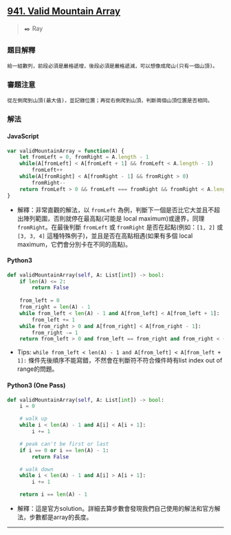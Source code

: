 ## [941. Valid Mountain Array](https://leetcode.com/problems/valid-mountain-array/)
> :black_nib: Ray
### 題目解釋
    給一組數列，前段必須是嚴格遞增，後段必須是嚴格遞減，可以想像成爬山(只有一個山頂)。
### 審題注意
    從左側爬到山頂(最大值)，並記錄位置；再從右側爬到山頂，判斷兩個山頂位置是否相同。
### 解法
#### JavaScript
```javascript
var validMountainArray = function(A) {
    let fromLeft = 0, fromRight = A.length - 1
    while(A[fromLeft] < A[fromLeft + 1] && fromLeft < A.length - 1)
        fromLeft++
    while(A[fromRight] < A[fromRight - 1] && fromRight > 0)
        fromRight--
    return fromLeft > 0 && fromLeft === fromRight && fromRight < A.length - 1
}
```
- 解釋：非常直觀的解法，以 `fromLeft` 為例，判斷下一個是否比它大並且不超出陣列範圍，否則就停在最高點(可能是 local maximum)或邊界，同理 `fromRight`。在最後判斷 `fromLeft` 或 `fromRight` 是否在起點(例如：`[1, 2]` 或 `[3, 3, 4]` 這種特殊例子)，並且是否在高點相遇(如果有多個 local maximum，它們會分別卡在不同的高點)。

#### Python3
```python
def validMountainArray(self, A: List[int]) -> bool:
    if len(A) <= 2:
        return False
    
    from_left = 0
    from_right = len(A) - 1
    while from_left < len(A) - 1 and A[from_left] < A[from_left + 1]:
        from_left += 1
    while from_right > 0 and A[from_right] < A[from_right - 1]:
        from_right -= 1
    return from_left > 0 and from_left == from_right and from_right < (len(A) - 1)
```
- Tips: `while from_left < len(A) - 1 and A[from_left] < A[from_left + 1]:` 條件先後順序不能寫錯，不然會在判斷符不符合條件時有list index out of range的問題。

#### Python3 (One Pass)
```python
def validMountainArray(self, A: List[int]) -> bool:
    i = 0

    # walk up
    while i < len(A) - 1 and A[i] < A[i + 1]:
        i += 1

    # peak can't be first or last
    if i == 0 or i == len(A) - 1:
        return False

    # walk down
    while i < len(A) - 1 and A[i] > A[i + 1]:
        i += 1

    return i == len(A) - 1
```
- 解釋：這是官方solution。詳細去算步數會發現我們自己使用的解法和官方解法，步數都是array的長度。
---
